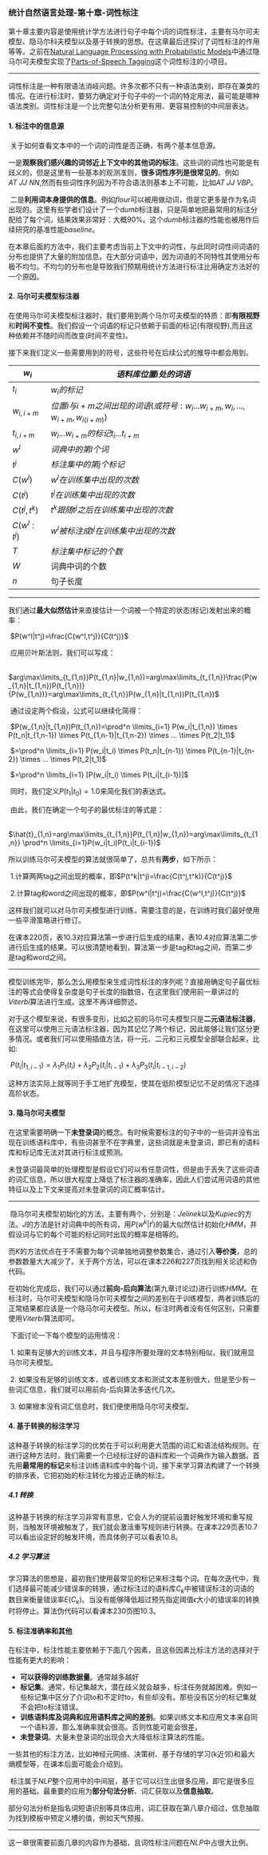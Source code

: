 ### 统计自然语言处理-第十章-词性标注

​	第十章主要内容是使用统计学方法进行句子中每个词的词性标注，主要有马尔可夫模型、隐马尔科夫模型以及基于转换的思想。在这章最后还探讨了词性标注的作用等等。之前在[Natural Language Processing with Probabilistic Models](https://github.com/MrSunCodes/-Natural-Language-Processing/tree/main/Natural%20Language%20Processing%20with%20Probabilistic%20Models)中通过隐马尔可夫模型实现了[Parts-of-Speech Tagging](https://github.com/MrSunCodes/-Natural-Language-Processing/blob/main/Natural%20Language%20Processing%20with%20Probabilistic%20Models/02_part-of-speech-tagging-and-hidden-markov-models/assignment/C2_W2_Assignment.ipynb)这个词性标注的小项目。

------

<!--more-->

​	词性标注是一种有限语法消岐问题。许多次都不只有一种语法类别，即存在兼类的情况。在进行标注时，要努力确定对于句子中的一个词的特定用法，最可能是哪种语法类别。词性标注是一个比完整句法分析更有用、更容易控制的中间层表达。

#### 1.  标注中的信息源

​	关于如何查看文本中的一个词的词性是否正确，有两个基本信息源。

​	一是**观察我们感兴趣的词邻近上下文中的其他词的标注**。这些词的词性也可能是有歧义的，但是这里有一些基本的观测准则，**很多词性序列是很常见的**。例如$AT\ JJ\ NN$,然而有些词性序列因为不符合语法则基本上不可能，比如$AT\ JJ\ VBP$。

​	二是**利用词本身提供的信息**。例如$flour$可以被用做动词，但是它更多是作为名词出现的。这里有些学者们设计了一个$dumb$标注器，只是简单地把最常用的标注分配给了每个词，结果效果非常好：大概$90\%$。这个$dumb$标注器的性能也被用作后续研究的基准性能$baseline$。

​	在本章后面的方法中，我们主要考虑当前上下文中的词性，与此同时词性间词语的分布也提供了大量的附加信息。在大部分词语中，因为词语的不同特性其使用分布极不均匀。不均匀的分布也是导致我们预期用统计方法进行标注比用确定方法好的一个原因。

#### 2. 马尔可夫模型标注器

​	在使用马尔可夫模型标注器时，我们要用到两个马尔可夫模型的特质：即**有限视野**和**时间不变性**。我们假设一个词语的标记只依赖于前面的标记(有限视野),而且这种依赖并不随时间而改变(时间不变性)。

​	接下来我们定义一些需要用到的符号，这些符号在后续公式的推导中都会用到。

| $w_i$        | $语料库位置i处的词语$                                        |
| ------------ | ------------------------------------------------------------ |
| $t_i$        | $w_i的标记$                                                  |
| $w_{i,i+m}$  | $位置i与i+m之间出现的词语(或符号:w_i...w_{i+m},w_i,...,w_{i+m},w_{i(i+m)})$ |
| $t_{i,i+m}$  | $w_i...w_{i+m}的标记t_i...t_{i+m}$                           |
| $w^l$        | $词典中的第l个词$                                            |
| $t^j$        | $标注集中的第j个标记$                                        |
| $C(w^l)$     | $w^l在训练集中出现的次数$                                    |
| $C(t^j)$     | $t^j在训练集中出现的次数$                                    |
| $C(t^j,t^k)$ | $t^k跟随t^j之后在训练集中出现的次数$                         |
| $C(w^l:t^j)$ | $w^l被标注成t^j在训练集中出现的次数$                         |
| $T$          | $标注集中标记的个数$                                         |
| $W$          | 词典中词的个数                                               |
| $n$          | 句子长度                                                     |

------

​	我们通过**最大似然估计**来直接估计一个词被一个特定的状态(标记)发射出来的概率：

​	$P(w^l|t^j)=\frac{C(w^l,t^j)}{C(t^j)}$

​	应用贝叶斯法则，我们可以写成：

​	$arg\max\limits_{t_{1,n}}P(t_{1,n}|w_{1,n})=arg\max\limits_{t_{1,n}}\frac{P(w_{1,n}|t_{1,n})P(t_{1,n})}{P(w_{1,n})}=arg\max\limits_{t_{1,n}}P(w_{1,n}|t_{1,n})P(t_{1,n})$

​	通过设定两个假设，公式可以继续化简得：

​	$P(w_{1,n}|t_{1,n})P(t_{1,n})=\prod^n \limits_{i=1} P(w_i|t_{1,n}) \times P(t_n|t_{1,n-1}) \times P(t_{1,n-1}|t_{1,n-2}) \times ... \times P(t_2|t_1)$

​	$=\prod^n \limits_{i=1} P(w_i|t_i) \times P(t_n|t_{n-1}) \times P(t_{n-1}|t_{n-2}) \times ... \times P(t_2|t_1)$

​	$=\prod^n \limits_{i=1} [P(w_i|t_i) \times P(t_i|t_{i-1})]$

​	同时，我们定义$P(t_1|t_0)=1.0$来简化我们的表达式。

​	由此，我们在确定一个句子的最优标注的等式是：

​	$\hat{t}_{1,n}=arg\max\limits_{t_{1,n}}P(t_{1,n}|w_{1,n})=arg\max\limits_{t_{1,n}} \prod^n \limits_{i=1}P(w_i|t_i)P(t_i|t_{i-1})$

​	所以训练马尔可夫模型的算法就很简单了，总共有**两步**，如下所示：

​	1.计算两两tag之间出现的概率，即$P(t^k|t^j)=\frac{C(t^j,t^k)}{C(t^j)}$

​	2.计算tag和word之间出现的概率，即$P(w^l|t^j)=\frac{C(w^l,t^j)}{C(t^j)}$

​	这样我们就可以对马尔可夫模型进行训练，需要注意的是，在训练时我们最好使用一些平滑策略进行修订。

​	在课本220页，表10.3对应算法第一步进行后生成的结果，表10.4对应算法第二步进行后生成的结果。可以很清楚地看到，算法第一步是tag和tag之间，而第二步是tag和word之间。

------

​	模型训练完毕，那么怎么用模型来生成词性标注的序列呢？直接用确定句子最优标注的等式会使得复杂度是句子长度的指数倍，在这里我们使用前一章讲过的$Viterbi$算法进行生成。这里不再详细赘述。

​	对于这个模型来说，有很多变形，比如之前的马尔可夫模型只是**二元语法标注器**，在这里可以使用三元语法标注器，因为其记忆了两个标记，因此能够让我们区分更多情况。或者我们可以使用插值方法，将一元、二元和三元模型全部联合起来，比如:

​	$P(t_i|t_{1,i-1})=\lambda_1 P_1(t_i)+\lambda_2 P_2(t_i|t_{i-1})+\lambda_3 P_3(t_i|t_{i-1,i-2})$

​	这种方法实际上就等同于手工地扩充模型，使其在低阶模型记忆不足的情况下选择高阶状态。

#### 3. 隐马尔可夫模型

​	在这里需要明确一下**未登录词**的概念。有时候需要标注的句子中的一些词并没有出现在训练语料库中，有些词甚至不在字典里，这些词就是未登录词，即已有的语料库和标记库无法对其进行标注或预测。

​	未登录词最简单的处理模型是假设它们可以有任意词性，但是由于丢失了这些词语的词汇信息，所以很大程度上降低了标注器的准确率，因此人们尝试用词语的其他特征以及上下文来提高对未登录词的词汇概率估计。

------

​	隐马尔可夫模型初始化的方法，主要有两个，分别是：$Jelinek$以及$Kupiec$的方法。$J$的方法是针对词典中的所有词，用$P(w^k|t^i)$的最大似然估计初始化$HMM$，并假设词与它的每个可能的标记同时出现的概率是相等的。

而$K$的方法优点在于不需要为每个词单独地调整参数集合，通过引入**等价类**，总的参数数量大大减少了。关于两个方法，可以在课本226和227页找到相关论述和伪代码。

​	在初始化完成后，我们可以通过**前向-后向算法**(第九章讨论过)进行训练$HMM$。在标注时，马尔可夫模型和隐马尔可夫模型之间的差别在于训练模型，两者训练后的正常结果都应该是一个隐马尔可夫模型。所以，标注时两者没有任何区别，只需要使用$Viterbi$算法即可。

​	下面讨论一下每个模型的运用情况：

​	1. 如果有足够大的训练文本，并且与程序所要处理的文本特别相似，我们就用显马尔可夫模型。

​	2. 如果没有足够的训练文本，或者训练文本和测试文本差别很大，但是至少有一些词汇信息，我们就可以用前向-后向算法多迭代几次。

​	3. 如果根本没有词汇信息时，我们便使用隐马尔可夫模型。

#### 4. 基于转换的标注学习

​	这种基于转换的标注学习的优势在于可以利用更大范围的词汇和语法结构规则。在进行这种方法时，我们需要一个已经标注好的语料库和一个词典作为输入数据。首先用**最常用的标记**来标注训练语料库中的每个词，接下来学习算法构建了一个转换的排序表，它把初始的标注转化为接近正确的标注。

##### 	4.1 转换

​		这种基于转换的标注学习非常有意思，它会人为的提前设置好触发环境和重写规则，当触发环境被触发了，我们就会激活重写规则进行转换。在课本229页表10.7可以看出设定好的触发环境，而具体例子可以看表10.8。

##### 	4.2 学习算法

​		学习算法的思想是，最初我们使用最常见的标记来标注每个词。在每次迭代中，我们选择最可能减少错误率的转换，通过标注过的语料库$C_k$中被错误标注的词语的数目来衡量错误率$E(C_k)$。当没有能够降低超过预先指定阈值$\epsilon$大小的错误率的转换时将停止。算法伪代码可以看课本230页图10.3。

#### 5. 标注准确率和其他

​	在标注中，标注性能主要依赖于下面几个因素，且这些因素比标注方法的选择对于性能有更大的影响：

- **可以获得的训练数据量**。通常越多越好
- **标记集**。通常，标记集越大，潜在歧义就会越多，标注任务就越困难。例如一些标记集中区分了介词to和不定时to，有些却没有。那些没有区分的标记集就不会把to标注错误。
- **训练语料库及词典和应用语料库之间的差别**。如果训练文本和应用文本来自同一个语料源，那么准确率就会很高。否则性能可能会很差。
- **未登录词**。大量未登录词的出现会大大降低标注算法的性能。

​    一些其他的标注方法，比如神经元网络、决策树、基于存储的学习(k近邻)和最大熵模型等，在课本后面可能会介绍到。

​	标注属于$NLP$整个应用中的中间层，基于它可以衍生出很多应用，即它是很多应用的基础。最重要的应用为**部分句法分析**、词汇获取以及**信息抽取**。

​	部分句法分析是指名词短语识别等具体应用，词汇获取在第八章介绍过，信息抽取为找到模板中预定义槽的值，例如天气预报。

------

这一章很需要前面几章的内容作为基础，且词性标注问题在$NLP$中占很大比例。

